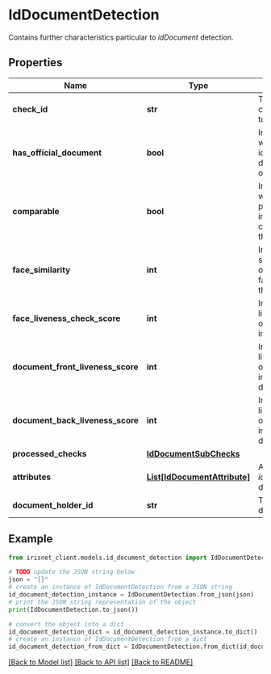 # IdDocumentDetection

Contains further characteristics particular to _idDocument_ detection.

## Properties

Name | Type | Description | Notes
------------ | ------------- | ------------- | -------------
**check_id** | **str** | The id of the check that lead to the detection | [optional] 
**has_official_document** | **bool** | Indicates whether the identified document is official | [optional] 
**comparable** | **bool** | Indicates whether the provided selfie-image is comparable to the document | [optional] 
**face_similarity** | **int** | Indicates the similarity-level of whether two faces belong to the same person | [optional] 
**face_liveness_check_score** | **int** | Indicates the liveness score of the selfie image | [optional] 
**document_front_liveness_score** | **int** | Indicates the liveness score of the front side image of the document | [optional] 
**document_back_liveness_score** | **int** | Indicates the liveness score of the back side image of the document | [optional] 
**processed_checks** | [**IdDocumentSubChecks**](IdDocumentSubChecks.md) |  | [optional] 
**attributes** | [**List[IdDocumentAttribute]**](IdDocumentAttribute.md) | Attributes of the _idDocument_ detection. | [optional] 
**document_holder_id** | **str** | The id of the documentHolder | [optional] 

## Example

```python
from irisnet_client.models.id_document_detection import IdDocumentDetection

# TODO update the JSON string below
json = "{}"
# create an instance of IdDocumentDetection from a JSON string
id_document_detection_instance = IdDocumentDetection.from_json(json)
# print the JSON string representation of the object
print(IdDocumentDetection.to_json())

# convert the object into a dict
id_document_detection_dict = id_document_detection_instance.to_dict()
# create an instance of IdDocumentDetection from a dict
id_document_detection_from_dict = IdDocumentDetection.from_dict(id_document_detection_dict)
```
[[Back to Model list]](../README.md#documentation-for-models) [[Back to API list]](../README.md#documentation-for-api-endpoints) [[Back to README]](../README.md)


